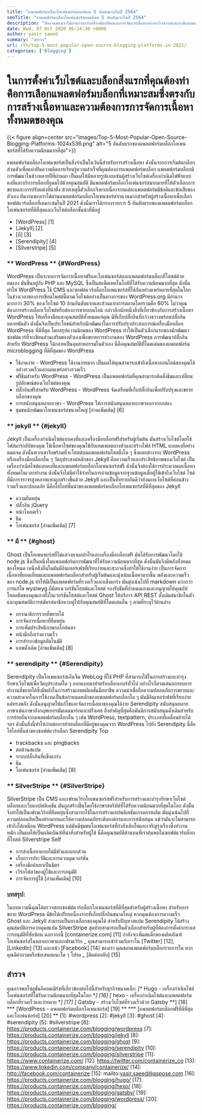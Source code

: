 ```yaml
---
title: "แพลตฟอร์มบล็อกโอเพ่นซอร์สยอดนิยม 5 อันดับแรกในปี 2564" 
seoTitle: "แพลตฟอร์มบล็อกโอเพ่นซอร์สยอดนิยม 5 อันดับแรกในปี 2564" 
description: "ทีมงานของเราได้ผ่านรายการเครื่องมือบล็อกและการจัดการเนื้อหาอย่างกว้างขวางและเรามีแพลตฟอร์มบล็อกโอเพนซอร์ส 5 อันดับแรก" 
date: Wed, 07 Oct 2020 06:24:30 +0000
author: yasir saeed
summary: "สำรวจ" 
url: /th/top-5-most-popular-open-source-blogging-platforms-in-2021/
categories: ['Blogging']
---
```


# ในการตั้งค่าเว็บไซต์และบล็อกสิ่งแรกที่คุณต้องทำคือการเลือกแพลตฟอร์มบล็อกที่เหมาะสมซึ่งตรงกับการสร้างเนื้อหาและความต้องการการจัดการเนื้อหาทั้งหมดของคุณ

{{< figure align=center src="images/Top-5-Most-Popular-Open-Source-Blogging-Platforms-1024x536.png" alt="5 อันดับแรกของแพลตฟอร์มบล็อกโอเพนซอร์สที่ได้รับความนิยมมากที่สุด">}}

แพลตฟอร์มบล็อกโอเพ่นซอร์สเป็นสิ่งจำเป็นในวันนี้สำหรับการสร้างเนื้อหา ดังนั้นจากการเริ่มต้นบล็อกส่วนตัวเพื่อแบ่งปันความคิดการเรียนรู้ความสำเร็จที่คุณต้องการแพลตฟอร์มบล็อก แพลตฟอร์มบล็อกมีการพัฒนาในช่วงหลายปีที่ผ่านมา เป็นผลให้มีหลายรูปแบบเช่นผู้สร้างเว็บไซต์เครื่องกำเนิดไฟฟ้าแบบคงที่และบริการบล็อกที่อุดมไปด้วยคุณสมบัติ
มีแพลตฟอร์มบล็อกโอเพ่นซอร์สมากมายที่ให้ตัวเลือกการขยายและการปรับแต่งที่น่าทึ่ง ด้วยเหตุนี้ตัวเลือกจึงยากเนื่องจากแต่ละแพลตฟอร์มมีข้อดีและข้อเสียของตัวเอง ทีมงานของเราได้ผ่านแพลตฟอร์มบล็อกโอเพนซอร์สจำนวนมากสำหรับผู้สร้างเนื้อหาเพื่อเลือกซอฟต์แวร์บล็อกที่เหมาะสมในปี 2021 ดังนั้นเราได้กรองรายการ 5 อันดับแรกของแพลตฟอร์มบล็อกโอเพ่นซอร์สที่ดีที่สุดและเว็บไซต์บล็อกชั้นนำที่มีอยู่
  * [WordPress] [1]
  * [Jekyll] [2]
  * [ผี] [3]
  * [Serendipity] [4]
  * [Silverstripe] [5]

### ** WordPress ** {#WordPress}
WordPress เป็นระบบการจัดการเนื้อหาฟรีและโอเพ่นซอร์สและแพลตฟอร์มบล็อกที่โฮสต์ด้วยตนเอง มันขึ้นอยู่กับ PHP และ MySQL ซึ่งเป็นสแต็คเทคโนโลยีที่ได้รับความนิยมมากที่สุด ดังนั้นทำให้ WordPress ใช้ CMS และซอฟต์แวร์บล็อกโอเพนซอร์สที่ใช้กันอย่างแพร่หลายที่สุดในโลก ในช่วงเวลาของการเขียนโพสต์นี้ตามเว็บไซต์อย่างเป็นทางการของ WordPress.org มีอำนาจมากกว่า 30% ของเว็บไซต์ 10 ล้านอันดับแรกและส่วนแบ่งการตลาดโดยรวมคือ 60%
ไม่ว่าคุณต้องการสร้างบล็อกเว็บไซต์หรือต้องการขายออนไลน์ กล่าวอีกนัยหนึ่งสิ่งที่เกี่ยวข้องกับการสร้างเนื้อหา WordPress ให้เครื่องมือและคุณสมบัติทั้งหมดแก่คุณ มีที่เก็บปลั๊กอินที่กว้างขวางพร้อมปลั๊กอินหลายพันตัว ดังนั้นจึงเป็นประโยชน์สำหรับนักพัฒนาในการปรับปรุงประสบการณ์เครื่องมือบล็อก WordPress ที่ดีที่สุด
โดยสรุปความนิยมของ WordPress ทำให้เป็นตัวเลือกแรกของนักพัฒนาซอฟต์แวร์ที่จะเขียนส่วนเสริมของตัวเองเพื่อขยายการทำงานของ WordPress การพัฒนาปลั๊กอินสำหรับ WordPress ได้กลายเป็นอุตสาหกรรมในตัวเอง
นี่คือคุณสมบัติที่โดดเด่นของแพลตฟอร์ม microblogging ที่ดีที่สุดของ WordPress
  * ใช้งานง่าย - WordPress ใช้งานง่ายมาก เป็นผลให้คุณสามารถเข้าถึงเนื้อหาออนไลน์ของคุณได้อย่างรวดเร็วและเผยแพร่อย่างรวดเร็ว
  * ฟรีธีมสำหรับ WordPress - WordPress เป็นแพลตฟอร์มที่คุณสามารถติดตั้งธีมและเปลี่ยนรูปลักษณ์ของเว็บไซต์ของคุณ
  * ปลั๊กอินฟรีสำหรับ WordPress - WordPress จัดเตรียมที่เก็บปลั๊กอินเพื่อปรับปรุงและขยายบล็อกของคุณ
  * การสนับสนุนหลายภาษา - WordPress ให้การสนับสนุนหลายภาษาออกจากกล่อง
  * ชุมชนนักพัฒนาโอเพนซอร์สขนาดใหญ่
    [อ่านเพิ่มเติม] [6]

### ** jekyll ** {#jekyll}
Jekyll เป็นเครื่องกำเนิดไซต์แบบคงที่และเครื่องมือบล็อกฟรีสำหรับผู้เริ่มต้น มันสร้างเว็บไซต์โดยใช้ไฟล์มาร์กอัปของคุณ ใช้เนื้อหาไซต์ของคุณใช้กับเทมเพลตบางตัวและสร้างไฟล์ HTML แบบคงที่อย่างหมดจด ดังนั้นพวกเขาจึงพร้อมที่จะโฮสต์บนแพลตฟอร์มโฮสติ้งใด ๆ
ซึ่งแตกต่างจาก WordPress หรือเครื่องมือบล็อกอื่น ๆ วัตถุประสงค์หลักของ Jekyll คือความเร็วและประสิทธิภาพของเว็บไซต์ เป็นเครื่องกำเนิดไซต์แบบคงที่และแพลตฟอร์มบล็อกโอเพนซอร์สฟรี ดังนั้นจึงต้องใช้การประมวลผลเนื้อหาทั้งหมดในเวลาทำงาน ดังนั้นจึงไม่มีค่าใช้จ่ายในการอ่านข้อมูลจากฐานข้อมูลเมื่อผู้ใช้เข้าถึงเว็บไซต์ ไซต์ที่มีการจราจรสูงหลายแห่งถูกสร้างขึ้นด้วย Jekyll และเป็นที่ทราบกันดีว่าส่งมอบเว็บไซต์ที่ค่อนข้างรวดเร็วและปลอดภัย
นี่คือไฮไลท์ชั้นนำของแพลตฟอร์มบล็อกโอเพนซอร์สที่ดีที่สุดของ Jekyll
  * ความยืดหยุ่น
  * ปลั๊กอิน jQuery
  * หน้าโหลดเร็ว
  * ธีม
  * โอเพ่นซอร์ส
    [อ่านเพิ่มเติม] [7]

### ** ผี ** {#ghost}
Ghost เป็นโอเพนซอร์สที่ไม่แสวงหาผลกำไรและเครื่องมือบล็อกฟรี มันได้รับการพัฒนาโดยใช้ node.js ซึ่งเป็นหนึ่งในแพลตฟอร์มการพัฒนาที่ได้รับความนิยมมากที่สุด ดังนั้นมันจึงมีพลังทั้งหมดของโหนด เหนือสิ่งอื่นใดมันมีอินเทอร์เฟซที่เรียบง่ายและสะอาดซึ่งทำให้ใช้งานง่าย เป็นการจัดการเนื้อหาที่ยอดเยี่ยมและแพลตฟอร์มบล็อกสำหรับผู้เริ่มต้นและมุ่งเน้นเนื้อหามากขึ้น
พลังและความเร็วของ node.js ทำให้ผีเป็นแพลตฟอร์มที่รวดเร็วและแข็งแกร่ง มันมุ่งเน้นไปที่ markdown มากกว่าการแก้ไข wysiwyg ผีมีสองเวอร์ชันโฮสต์และโฮสต์ รองรับธีมที่กำหนดเองและอนุญาตให้คุณอัปโหลดธีมของคุณเองทั้งในเวอร์ชันโฮสต์และโฮสต์
Ghost ให้บริการ API REST ดั้งเดิมสมาชิกในตัวและคุณสมบัติการสมัครสมาชิกควบคู่ไปกับคุณสมบัติที่โดดเด่นอื่น ๆ ตามที่ระบุไว้ด้านล่าง
  * บรรณาธิการรวยที่ขยายได้
  * การจัดการเนื้อหาที่ยืดหยุ่น
  * การเพิ่มประสิทธิภาพกลไกค้นหา
  * หน้ามือถือเร่งความเร็ว
  * การสำรองข้อมูลอัตโนมัติ
  * แอพดั้งเดิม
    [อ่านเพิ่มเติม] [8]

### ** serendipity ** {#Serendipity}
Serendipity เป็นโอเพนซอร์สเอ็นจิ้น WebLog ที่ใช้ PHP ที่สามารถใช้ในการสร้างและบำรุงรักษาเว็บไซต์เพื่อวัตถุประสงค์ใด ๆ ออกแบบมาสำหรับบล็อกเกอร์ทั่วไป อย่างไรก็ตามเสนอกรอบการทำงานที่ขยายได้ซึ่งมีพลังในการสร้างแอพพลิเคชั่นมืออาชีพ
ความน่าเชื่อถือความปลอดภัยการขยายและความสะดวกในการใช้งานเป็นข้อกำหนดหลักของแพลตฟอร์มบล็อกใด ๆ มันมีอินเทอร์เฟซที่เรียบง่าย แต่ทรงพลัง ดังนั้นอนุญาตให้แก้ไขและจัดการเนื้อหาของคุณได้ง่าย
Serendipity สนับสนุนหลายภาษาเช่นภาษาอังกฤษเยอรมันเดนมาร์กและฝรั่งเศส สิ่งสำคัญที่สุดคือมันมีการสนับสนุนดั้งเดิมสำหรับการย้ายถิ่นจากแพลตฟอร์มบล็อกอื่น ๆ เช่น WordPress, textpattern, ประเภทที่เคลื่อนย้ายได้ ฯลฯ ดังนั้นสิ่งนี้ทำให้ง่ายต่อการย้ายบล็อกที่มีอยู่ของคุณจาก WordPress ไปยัง Serendipity
นี่คือไฮไลท์ชั้นนำของซอฟต์แวร์บล็อก Serendipity Top
  * trackbacks และ pingbacks
  * ต่อต้านสแปม
  * ระบบปลั๊กอินที่แข็งแกร่ง
  * ธีม
  * โอเพ่นซอร์ส
    [อ่านเพิ่มเติม] [9]

### ** SilverStripe ** {#SilverStripe}
SilverStripe เป็น CMS และเฟรมเวิร์กโอเพนซอร์สฟรีสำหรับการสร้างและบำรุงรักษาเว็บไซต์บล็อกและเว็บแอปพลิเคชัน มันถูกสร้างขึ้นโดยใช้ภาษาสคริปต์ที่ได้รับความนิยมมากที่สุดในโลก ดังนั้นจึงทำให้เป็นเฟรมเวิร์กที่ยืดหยุ่นซึ่งสามารถใช้ในการสร้างแอปพลิเคชันเกรดการผลิต
มันมุ่งเน้นไปที่ความปลอดภัยเป็นอย่างมากและให้ความปลอดภัยระดับองค์กรและการสนับสนุน แม้ว่ามันจะไม่สามารถเข้าถึงได้เหมือน WordPress แต่มันมีชุมชนโอเพ่นซอร์สที่กำลังเติบโตและเจริญรุ่งเรืองซึ่งทำงานหนัก เป็นผลให้เป็นผลิตภัณฑ์ที่น่าทึ่งสำหรับผู้ใช้
นี่คือคุณสมบัติด้านบนที่เราค้นพบในซอฟต์แวร์บล็อกที่โฮสต์ Silverstripe Self
  * การส่งเนื้อหาแบบไม่มีหัวและแยกส่วน
  * เก็บถาวรประวัติและการควบคุมเวอร์ชัน
  * เครื่องมือค้นหาเป็นมิตร
  * เวิร์กโฟลว์ของผู้ใช้และการอนุมัติ
  * การจัดการผู้ใช้
    [อ่านเพิ่มเติม] [10]

### บทสรุป:
ในบทความนี้คุณได้ตรวจสอบซอฟต์แวร์บล็อกโอเพนซอร์สที่ดีที่สุดสำหรับผู้สร้างเนื้อหา สำหรับการขยาย WordPress มีข้อได้เปรียบเนื่องจากที่เก็บปลั๊กอินขนาดใหญ่ หากคุณต้องการความเร็ว Ghost และ Jekyll สามารถเป็นทางเลือกของคุณได้ สำหรับปัญหาสแปม Serendipity ได้สร้างคุณสมบัติการควบคุมสแปม SilverStripe สุดท้ายสามารถเป็นตัวเลือกสำหรับผู้ที่ต้องการตั้งค่ากระแสการอนุมัติที่ซับซ้อน
นอกจากนี้ [containerize.com] [11] กำลังจะเพิ่มสแต็กของผลิตภัณฑ์โอเพ่นซอร์สในหลายภาษาและเฟรมเวิร์ก _ คุณสามารถเข้าร่วมกับเราใน [Twitter] [12], [LinkedIn] [13] และหน้า [Facebook] [14] ของเรา คุณชอบแพลตฟอร์มบล็อกรายการใด หากคุณมีคำถามหรือข้อเสนอแนะใด ๆ โปรด _ [ติดต่อกลับ] [15]

## สำรวจ
คุณอาจพบโซลูชั่นอีคอมเมิร์ซที่เกี่ยวข้องต่อไปนี้สำหรับธุรกิจขนาดเล็ก:
  *[** Hugo - เครื่องกำเนิดไซต์โอเพ่นซอร์สที่ได้รับความนิยมมากที่สุดในโลก **] [16]
  *[** hexo - เครื่องกำเนิดไซต์และแพลตฟอร์มบล็อกที่รวดเร็วและง่ายดาย **] [17]
  *[** Gatsby - สร้างเว็บไซต์ที่รวดเร็วด้วย Gatsby **] [18]
  *** [WordPress - แพลตฟอร์มบล็อกโอเพนซอร์ส] [19] **
  *** [แพลตฟอร์มบล็อกฟรีที่ดีที่สุดและโอเพ่นซอร์ส] [20] **
[1]: #wordpress
[2]: #jekyll
[3]: #ghost
[4]: #serendipity
[5]: #silverstripe
[6]: https://products.containerize.com/blogging/wordpress
[7]: https://products.containerize.com/blogging/jekyll
[8]: https://products.containerize.com/blogging/ghost
[9]: https://products.containerize.com/blogging/serendipity
[10]: https://products.containerize.com/blogging/silverstripe
[11]: https://www.containerize.com/
[12]: https://twitter.com/containerize_co
[13]: https://www.linkedin.com/company/containerize/
[14]: http://facebook.com/containerize
[15]: mailto:yasir.saeed@aspose.com
[16]: https://products.containerize.com/blogging/hugo/
[17]: https://products.containerize.com/blogging/hexo/
[18]: https://products.containerize.com/blogging/gatsby/
[19]: https://products.containerize.com/blogging/wordpress/
[20]: https://products.containerize.com/blogging/
